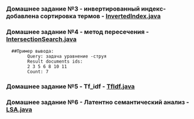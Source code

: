 ### Домашнее задание №3 - инвертированный индекс- добавлена сортировка термов - [InvertedIndex.java](https://github.com/LiyaSharipova/infoSearch/blob/master/src/main/java/com/github/sharipova/InvertedIndex.java)
### Домашнее задание №4 - метод пересечения - [IntersectionSearch.java](https://github.com/LiyaSharipova/infoSearch/blob/master/src/main/java/com/github/sharipova/IntersectionSearch.java)
      ##Пример вывода:
            Query: задача уравнение -струя
            Result documents ids:
            2 3 5 6 8 10 11 
            Сount: 7
            
### Домашнее задание №5 - Tf_idf - [TfIdf.java](https://github.com/LiyaSharipova/infoSearch/blob/master/src/main/java/com/github/sharipova/TfIdf.java)

### Домашнее задание №6 - Латентно семантический анализ - [LSA.java](https://github.com/LiyaSharipova/infoSearch/blob/master/src/main/java/com/github/sharipova/LSA.java)
